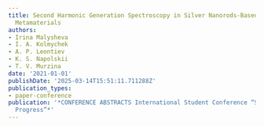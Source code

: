 ```yaml
---
title: Second Harmonic Generation Spectroscopy in Silver Nanorods-Based Hyperbolic
  Metamaterials
authors:
- Irina Malysheva
- I. A. Kolmychek
- A. P. Leontiev
- K. S. Napolskii
- T. V. Murzina
date: '2021-01-01'
publishDate: '2025-03-14T15:51:11.711288Z'
publication_types:
- paper-conference
publication: '*CONFERENCE ABSTRACTS International Student Conference “Science and
  Progress”*'
---
```

